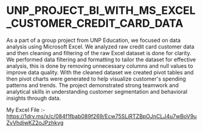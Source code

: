 # UNP_PROJECT_BI_WITH_MS_EXCEL_CUSTOMER_CREDIT_CARD_DATA
As a part of a group project from UNP Education, we focused on data analysis using Microsoft Excel. We analyzed raw credit card customer data and then cleaning and filtering of the raw Excel dataset is done for clarity. We performed data filtering and formatting to tailor the dataset for effective analysis, this is done by removing unnecessary columns and null values to improve data quality. With the cleaned dataset we created pivot tables and then pivot charts were generated to help visualize customer's spending patterns and trends. The project demonstrated strong teamwork and analytical skills in understanding customer segmentation and behavioral insights through data.

My Excel File :- https://1drv.ms/x/c/084f1fbab089f269/Ecw75SLiRTZBpOJnCLJ4u7wBoV9uZyVhdjwKZ2oJPzhkyg
